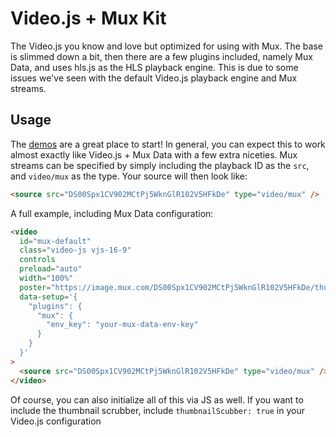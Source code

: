 # Video.js + Mux Kit

The Video.js you know and love but optimized for using with Mux. The base is slimmed down a bit, then there are a few plugins included, namely Mux Data, and uses hls.js as the HLS playback engine. This is due to some issues we've seen with the default Video.js playback engine and Mux streams.

## Usage

The [demos](./demo/index.html) are a great place to start! In general, you can expect this to work almost exactly like Video.js + Mux Data with a few extra niceties. Mux streams can be specified by simply including the playback ID as the `src`, and `video/mux` as the type. Your source will then look like:

```html
<source src="DS00Spx1CV902MCtPj5WknGlR102V5HFkDe" type="video/mux" />
```

A full example, including Mux Data configuration:

```html
<video
  id="mux-default"
  class="video-js vjs-16-9"
  controls
  preload="auto"
  width="100%"
  poster="https://image.mux.com/DS00Spx1CV902MCtPj5WknGlR102V5HFkDe/thumbnail.jpg"
  data-setup='{
    "plugins": {
      "mux": {
        "env_key": "your-mux-data-env-key"
      }
    }
  }'
>
  <source src="DS00Spx1CV902MCtPj5WknGlR102V5HFkDe" type="video/mux" />
</video>
```

Of course, you can also initialize all of this via JS as well. If you want to include the thumbnail scrubber, include `thumbnailScubber: true` in your Video.js configuration

